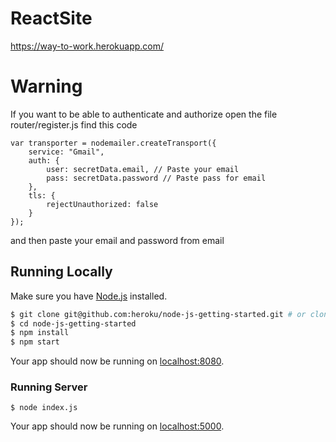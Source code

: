 # ReactSite
https://way-to-work.herokuapp.com/

# Warning

If you want to be able to authenticate and authorize open the file router/register.js find this code 
```
var transporter = nodemailer.createTransport({
    service: "Gmail",
    auth: {
        user: secretData.email, // Paste your email
        pass: secretData.password // Paste pass for email
    },
    tls: {
        rejectUnauthorized: false
    }
});
```
and then paste your email and password from email

## Running Locally

Make sure you have [Node.js](http://nodejs.org/) installed.

```sh
$ git clone git@github.com:heroku/node-js-getting-started.git # or clone your own fork
$ cd node-js-getting-started
$ npm install
$ npm start
```

Your app should now be running on [localhost:8080](http://localhost:8080/).

### Running Server
```
$ node index.js
```

Your app should now be running on [localhost:5000](http://localhost:5000/).
